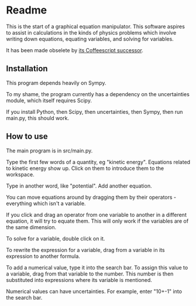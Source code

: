 Readme
=====

This is the start of a graphical equation manipulator. This software
aspires to assist in calculations in the kinds of physics problems which
involve writing down equations, equating variables, and solving for
variables.

It has been made obselete by [its Coffeescript successor](https://github.com/MatthewJA/Graphical-Equation-Manipulator).

Installation
------------

This program depends heavily on Sympy.

To my shame, the program currently has a dependency on the uncertainties module,
which itself requires Scipy.

If you install Python, then Scipy, then uncertainties, then Sympy, then run
main.py, this should work.


How to use
----------

The main program is in src/main.py.

Type the first few words of a quantity, eg "kinetic energy". Equations
related to kinetic energy show up. Click on them to introduce them to
the workspace.

Type in another word, like "potential". Add another equation.

You can move equations around by dragging them by their operators -
everything which isn't a variable.

If you click and drag an operator from one variable to another in
a different equation, it will try to equate them. This will only work
if the variables are of the same dimension.

To solve for a variable, double click on it.

To rewrite the expression for a variable, drag from a variable in its
expression to another formula.

To add a numerical value, type it into the search bar. To assign this
value to a variable, drag from that variable to the number. This number
is then substituted into expressions where its variable is mentioned.

Numerical values can have uncertainties. For example, enter "10+-1" into
the search bar.
